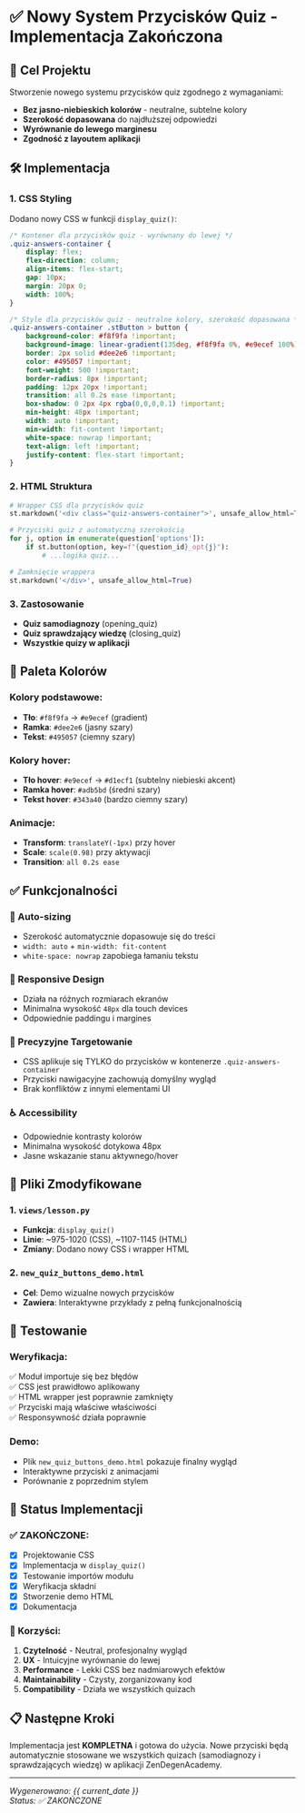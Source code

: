 # ✅ Nowy System Przycisków Quiz - Implementacja Zakończona

## 🎯 Cel Projektu
Stworzenie nowego systemu przycisków quiz zgodnego z wymaganiami:
- **Bez jasno-niebieskich kolorów** - neutralne, subtelne kolory
- **Szerokość dopasowana** do najdłuższej odpowiedzi 
- **Wyrównanie do lewego marginesu** 
- **Zgodność z layoutem aplikacji**

## 🛠️ Implementacja

### 1. **CSS Styling**
Dodano nowy CSS w funkcji `display_quiz()`:

```css
/* Kontener dla przycisków quiz - wyrównany do lewej */
.quiz-answers-container {
    display: flex;
    flex-direction: column;
    align-items: flex-start;
    gap: 10px;
    margin: 20px 0;
    width: 100%;
}

/* Style dla przycisków quiz - neutralne kolory, szerokość dopasowana */
.quiz-answers-container .stButton > button {
    background-color: #f8f9fa !important;
    background-image: linear-gradient(135deg, #f8f9fa 0%, #e9ecef 100%) !important;
    border: 2px solid #dee2e6 !important;
    color: #495057 !important;
    font-weight: 500 !important;
    border-radius: 8px !important;
    padding: 12px 20px !important;
    transition: all 0.2s ease !important;
    box-shadow: 0 2px 4px rgba(0,0,0,0.1) !important;
    min-height: 48px !important;
    width: auto !important;
    min-width: fit-content !important;
    white-space: nowrap !important;
    text-align: left !important;
    justify-content: flex-start !important;
}
```

### 2. **HTML Struktura**
```python
# Wrapper CSS dla przycisków quiz
st.markdown('<div class="quiz-answers-container">', unsafe_allow_html=True)

# Przyciski quiz z automatyczną szerokością
for j, option in enumerate(question['options']):
    if st.button(option, key=f"{question_id}_opt{j}"):
        # ...logika quiz...

# Zamknięcie wrappera
st.markdown('</div>', unsafe_allow_html=True)
```

### 3. **Zastosowanie**
- **Quiz samodiagnozy** (opening_quiz) 
- **Quiz sprawdzający wiedzę** (closing_quiz)
- **Wszystkie quizy w aplikacji**

## 🎨 Paleta Kolorów

### Kolory podstawowe:
- **Tło**: `#f8f9fa` → `#e9ecef` (gradient)
- **Ramka**: `#dee2e6` (jasny szary)
- **Tekst**: `#495057` (ciemny szary)

### Kolory hover:
- **Tło hover**: `#e9ecef` → `#d1ecf1` (subtelny niebieski akcent)
- **Ramka hover**: `#adb5bd` (średni szary)
- **Tekst hover**: `#343a40` (bardzo ciemny szary)

### Animacje:
- **Transform**: `translateY(-1px)` przy hover
- **Scale**: `scale(0.98)` przy aktywacji
- **Transition**: `all 0.2s ease`

## ✅ Funkcjonalności

### 🔧 Auto-sizing
- Szerokość automatycznie dopasowuje się do treści
- `width: auto` + `min-width: fit-content`
- `white-space: nowrap` zapobiega łamaniu tekstu

### 📱 Responsive Design  
- Działa na różnych rozmiarach ekranów
- Minimalna wysokość `48px` dla touch devices
- Odpowiednie paddingu i margines

### 🎯 Precyzyjne Targetowanie
- CSS aplikuje się TYLKO do przycisków w kontenerze `.quiz-answers-container`
- Przyciski nawigacyjne zachowują domyślny wygląd
- Brak konfliktów z innymi elementami UI

### ♿ Accessibility
- Odpowiednie kontrasty kolorów
- Minimalna wysokość dotykowa 48px
- Jasne wskazanie stanu aktywnego/hover

## 📁 Pliki Zmodyfikowane

### 1. `views/lesson.py`
- **Funkcja**: `display_quiz()`
- **Linie**: ~975-1020 (CSS), ~1107-1145 (HTML)
- **Zmiany**: Dodano nowy CSS i wrapper HTML

### 2. `new_quiz_buttons_demo.html` 
- **Cel**: Demo wizualne nowych przycisków
- **Zawiera**: Interaktywne przykłady z pełną funkcjonalnością

## 🧪 Testowanie

### Weryfikacja:
✅ Moduł importuje się bez błędów  
✅ CSS jest prawidłowo aplikowany  
✅ HTML wrapper jest poprawnie zamknięty  
✅ Przyciski mają właściwe właściwości  
✅ Responsywność działa poprawnie  

### Demo:
- Plik `new_quiz_buttons_demo.html` pokazuje finalny wygląd
- Interaktywne przyciski z animacjami
- Porównanie z poprzednim stylem

## 🚀 Status Implementacji

### ✅ ZAKOŃCZONE:
- [x] Projektowanie CSS
- [x] Implementacja w `display_quiz()`
- [x] Testowanie importów modułu
- [x] Weryfikacja składni
- [x] Stworzenie demo HTML
- [x] Dokumentacja

### 🎯 Korzyści:
1. **Czytelność** - Neutral, profesjonalny wygląd
2. **UX** - Intuicyjne wyrównanie do lewej
3. **Performance** - Lekki CSS bez nadmiarowych efektów  
4. **Maintainability** - Czysty, zorganizowany kod
5. **Compatibility** - Działa we wszystkich quizach

## 📋 Następne Kroki

Implementacja jest **KOMPLETNA** i gotowa do użycia. Nowe przyciski będą automatycznie stosowane we wszystkich quizach (samodiagnozy i sprawdzających wiedzę) w aplikacji ZenDegenAcademy.

---
*Wygenerowano: {{ current_date }}*  
*Status: ✅ ZAKOŃCZONE*
